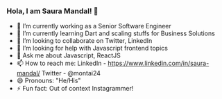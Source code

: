 ### Hola, I am Saura Mandal! 👋

- 🔭 I’m currently working as a Senior Software Engineer
- 🌱 I’m currently learning Dart and scaling stuffs for Business Solutions
- 👯 I’m looking to collaborate on Twitter, LinkedIn
- 🤔 I’m looking for help with Javascript frontend topics
- 💬 Ask me about Javascript, ReactJS
- 📫 How to reach me: LinkedIn - https://www.linkedin.com/in/saura-mandal/ Twitter - @montai24
- 😄 Pronouns: "He/His"
- ⚡ Fun fact: Out of context Instagrammer!

